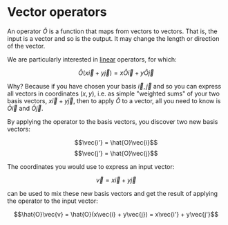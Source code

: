 # Vector operators

An operator $\hat{O}$ is a function that maps from vectors to vectors. That is, the input is a vector and so is the output. It may change the length or direction of the vector.

We are particularly interested in [linear](/linarity.md) operators, for which:

$$\hat{O}(x\vec{i} + y\vec{j}) = x\hat{O}\vec{i} + y\hat{O}\vec{j}$$

Why? Because if you have chosen your basis $\vec{i}, \vec{j}$ and so you can express all vectors in coordinates $(x, y)$, i.e. as simple "weighted sums" of your two basis vectors, $x\vec{i} + y\vec{j}$, then to apply $\hat{O}$ to a vector, all you need to know is $\hat{O}\vec{i}$ and $\hat{O}\vec{j}$.

By applying the operator to the basis vectors, you discover two new basis vectors:

$$\vec{i'} = \hat{O}\vec{i}$$
$$\vec{j'} = \hat{O}\vec{j}$$

The coordinates you would use to express an input vector:

$$\vec{v} = x\vec{i} + y\vec{j}$$

can be used to mix these new basis vectors and get the result of applying the operator to the input vector:

$$\hat{O}\vec{v} = \hat{O}(x\vec{i} + y\vec{j}) = x\vec{i'} + y\vec{j'}$$
